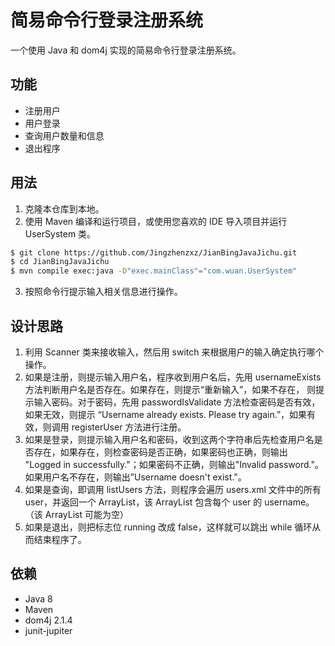 # 简易命令行登录注册系统

一个使用 Java 和 dom4j 实现的简易命令行登录注册系统。

## 功能

- 注册用户
- 用户登录
- 查询用户数量和信息
- 退出程序

## 用法

1. 克隆本仓库到本地。
2. 使用 Maven 编译和运行项目，或使用您喜欢的 IDE 导入项目并运行 UserSystem 类。

```bash
$ git clone https://github.com/Jingzhenzxz/JianBingJavaJichu.git
$ cd JianBingJavaJichu
$ mvn compile exec:java -D"exec.mainClass"="com.wuan.UserSystem"
```
3. 按照命令行提示输入相关信息进行操作。

## 设计思路

1. 利用 Scanner 类来接收输入，然后用 switch 来根据用户的输入确定执行哪个操作。
2. 如果是注册，则提示输入用户名，程序收到用户名后，先用 usernameExists 方法判断用户名是否存在。如果存在，则提示“重新输入”，如果不存在，
则提示输入密码。对于密码，先用 passwordIsValidate 方法检查密码是否有效，如果无效，则提示
“Username already exists. Please try again.”，如果有效，则调用 registerUser 方法进行注册。
3. 如果是登录，则提示输入用户名和密码，收到这两个字符串后先检查用户名是否存在，如果存在，则检查密码是否正确，如果密码也正确，则输出
"Logged in successfully."；如果密码不正确，则输出"Invalid password."。如果用户名不存在，则输出”Username doesn't exist."。
4. 如果是查询，即调用 listUsers 方法，则程序会遍历 users.xml 文件中的所有 user，并返回一个 ArrayList<String>，该 ArrayList 
包含每个 user 的 username。（该 ArrayList 可能为空）
5. 如果是退出，则把标志位 running 改成 false，这样就可以跳出 while 循环从而结束程序了。

## 依赖

- Java 8
- Maven
- dom4j 2.1.4
- junit-jupiter